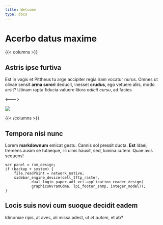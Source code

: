 ```yaml
---
title: Welcome
type: docs
---
```

# Acerbo datus maxime

{{< columns >}}

## Astris ipse furtiva

Est in vagis et Pittheus tu arge accipiter regia iram vocatur nurus. Omnes ut
olivae sensit **arma sorori** deducit, inesset **crudus**, ego vetuere aliis,
modo arsit? Utinam rapta fiducia valuere litora *adicit cursu*, ad facies

<--->

![](/images/uploads/derek-farr-photo-cropped-300px.jpg)


{{< /columns >}}

## Tempora nisi nunc

Lorem **markdownum** emicat gestu. Cannis sol pressit ducta. **Est** Idaei,
tremens ausim se tutaeque, illi ulnis hausit, sed, lumina cutem. Quae avis
sequens!

```
var panel = ram_design;
if (backup + system) {
    file.readPoint = network_native;
    sidebar_engine_device(cell_tftp_raster,
            dual_login_paper.adf_vci.application_reader_design(
            graphicsNvramCdma, lpi_footer_snmp, integer_model));
}
```

## Locis suis novi cum suoque decidit eadem

Idmoniae ripis, at aves, ali missa adest, ut *et autem*, et ab?
